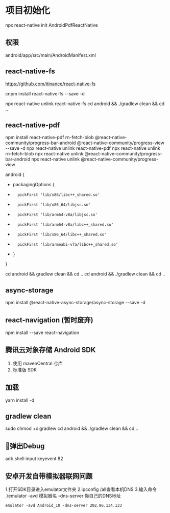 # 项目初始化

npx react-native init AndroidPdfReactNative

## 权限
android/app/src/main/AndroidManifest.xml
    <uses-permission android:name="android.permission.INTERNET" />
    <uses-permission android:name="android.permission.CAMERA" />
    <uses-permission android:name="android.permission.RECORD_AUDIO"/>
    <uses-permission android:name="android.permission.READ_EXTERNAL_STORAGE" />
    <uses-permission android:name="android.permission.WRITE_EXTERNAL_STORAGE" />
    <uses-permission android:name="android.permission.ACCESS_FINE_LOCATION" />
    <uses-permission android:name="android.permission.ACCESS_COARSE_LOCATION" />
    <uses-permission android:name="android.permission.ACCESS_NETWORK_STATE" />
    <uses-permission android:name="android.permission.ACCESS_WIFI_STATE" />

## react-native-fs
https://github.com/itinance/react-native-fs

cnpm install react-native-fs --save -d

npx react-native unlink react-native-fs
cd android && ./gradlew clean && cd ..

## react-native-pdf
npm install react-native-pdf rn-fetch-blob @react-native-community/progress-bar-android @react-native-community/progress-view --save -d
npx react-native unlink react-native-pdf
npx react-native unlink rn-fetch-blob
npx react-native unlink @react-native-community/progress-bar-android
npx react-native unlink @react-native-community/progress-view

android {
+    packagingOptions {
+       pickFirst 'lib/x86/libc++_shared.so'
+       pickFirst 'lib/x86_64/libjsc.so'
+       pickFirst 'lib/arm64-v8a/libjsc.so'
+       pickFirst 'lib/arm64-v8a/libc++_shared.so'
+       pickFirst 'lib/x86_64/libc++_shared.so'
+       pickFirst 'lib/armeabi-v7a/libc++_shared.so'
+     }
}

cd android && gradlew clean && cd ..
cd android && ./gradlew clean && cd ..

## async-storage
npm install @react-native-async-storage/async-storage --save -d

## react-navigation (暂时废弃)
npm install --save react-navigation

## 腾讯云对象存储  Android SDK
1. 使用 mavenCentral 仓库
2. 标准版 SDK


## 加载
yarn install -d

## gradlew clean

sudo chmod +x gradlew
cd android && ./gradlew clean && cd ..

## 弹出Debug
adb shell input keyevent 82

## 安卓开发自带模拟器联网问题
1.打开SDK目录进入emulator文件夹
2.ipconfig /all查看本机DNS
3.输入命令 .\emulator -avd 模拟器名 -dns-server 你自己的DNS地址
```
emulator -avd Android_10 -dns-server 202.96.134.133
```
